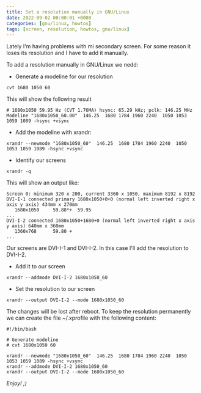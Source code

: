 ```yaml
---
title: Set a resolution manually in GNU/Linux
date: 2022-09-02 00:00:01 +0000
categories: [gnu/linux, howtos]
tags: [screen, resolution, howtos, gnu/linux]
---
```


Lately I'm having problems with mi secondary screen. For some reason it loses its resolution and I have to add it manually.

To add a resolution manually in GNU/Linux we nedd:

* Generate a modeline for our resolution

```shell
cvt 1680 1050 60
```

This will show the following result

```
# 1680x1050 59.95 Hz (CVT 1.76MA) hsync: 65.29 kHz; pclk: 146.25 MHz
Modeline "1680x1050_60.00"  146.25  1680 1784 1960 2240  1050 1053 1059 1089 -hsync +vsync 
```

* Add the modeline with xrandr:

```shell
xrandr --newmode "1680x1050_60"  146.25  1680 1784 1960 2240  1050 1053 1059 1089 -hsync +vsync
``` 

* Identify our screens

```shell
xrandr -q
```

This will show an output like:

```
Screen 0: minimum 320 x 200, current 3360 x 1050, maximum 8192 x 8192
DVI-I-1 connected primary 1680x1050+0+0 (normal left inverted right x axis y axis) 434mm x 270mm
   1680x1050     59.88*+  59.95
...
DVI-I-2 connected 1680x1050+1680+0 (normal left inverted right x axis y axis) 640mm x 360mm
   1360x768      59.80 +
...
```

Our screens are DVI-I-1 and DVI-I-2. In this case I'll add the resolution to DVI-I-2.

* Add it to our screen

```shell
xrandr --addmode DVI-I-2 1680x1050_60
```

* Set the resolution to our screen

```shell
xrandr --output DVI-I-2 --mode 1680x1050_60
```

The changes will be lost after reboot. To keep the resolution permanently we can create the file ~/.xprofile with the following content:

``` 
#!/bin/bash

# Generate modeline
# cvt 1680x1050 60
 
xrandr --newmode "1680x1050_60"  146.25  1680 1784 1960 2240  1050 1053 1059 1089 -hsync +vsync 
xrandr --addmode DVI-I-2 1680x1050_60
xrandr --output DVI-I-2 --mode 1680x1050_60
```

_Enjoy! ;)_
